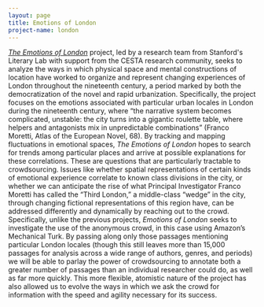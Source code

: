 ```yaml
---
layout: page
title: Emotions of London
project-name: london
---
```

[*The Emotions of London*](http://www.historypin.com/en/explore/victorian-london/) project, led by a research team from Stanford's Literary Lab with support from the CESTA research community, seeks to analyze the ways in which physical space and mental constructions of location have worked to organize and represent changing experiences of London throughout the nineteenth century, a period marked by both the democratization of the novel and rapid urbanization.  Specifically, the project focuses on the emotions associated with particular urban locales in London during the nineteenth century, where “the narrative system becomes complicated, unstable: the city turns into a gigantic roulette table, where helpers and antagonists mix in unpredictable combinations” (Franco Moretti, Atlas of the European Novel, 68). By tracking and mapping fluctuations in emotional spaces, *The Emotions of London* hopes to search for trends among particular places and arrive at possible explanations for these correlations.  These are questions that are particularly tractable to crowdsourcing.  Issues like whether spatial representations of certain kinds of emotional experience correlate to known class divisions in the city, or whether we can anticipate the rise of what Principal Investigator Franco Moretti has called the “Third London,” a middle-class “wedge” in the city, through changing fictional representations of this region have, can be addressed differently and dynamically by reaching out to the crowd.  Specifically, unlike the previous projects, *Emotions of London* seeks to investigate the use of the anonymous crowd, in this case using Amazon’s Mechanical Turk.  By passing along only those passages mentioning particular London locales (though this still leaves more than 15,000 passages for analysis across a wide range of authors, genres, and periods) we will be able to parlay the power of crowdsourcing to annotate both a greater number of passages than an individual researcher could do, as well as far more quickly. This more flexible, atomistic nature of the project has also allowed us to evolve the ways in which we ask the crowd for information with the speed and agility necessary for its success.
